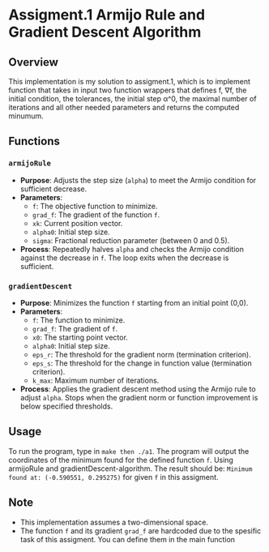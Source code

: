 # Assigment.1 Armijo Rule and Gradient Descent Algorithm

## Overview
This implementation is my solution to assigment.1, which is to implement  function that takes in input two function wrappers that defines f, ∇f, the initial condition, the tolerances, the initial step α^0, the maximal number of iterations and all other
needed parameters and returns the computed minumum. 

## Functions

### `armijoRule`
- **Purpose**: Adjusts the step size (`alpha`) to meet the Armijo condition for sufficient decrease.
- **Parameters**:
  - `f`: The objective function to minimize.
  - `grad_f`: The gradient of the function `f`.
  - `xk`: Current position vector.
  - `alpha0`: Initial step size.
  - `sigma`: Fractional reduction parameter (between 0 and 0.5).
- **Process**: Repeatedly halves `alpha` and checks the Armijo condition against the decrease in `f`. The loop exits when the decrease is sufficient.

### `gradientDescent`
- **Purpose**: Minimizes the function `f` starting from an initial point (0,0).
- **Parameters**:
  - `f`: The function to minimize.
  - `grad_f`: The gradient of `f`.
  - `x0`: The starting point vector.
  - `alpha0`: Initial step size.
  - `eps_r`: The threshold for the gradient norm (termination criterion).
  - `eps_s`: The threshold for the change in function value (termination criterion).
  - `k_max`: Maximum number of iterations.
- **Process**: Applies the gradient descent method using the Armijo rule to adjust `alpha`. Stops when the gradient norm or function improvement is below specified thresholds.

## Usage
To run the program, type in `make then ./a1`. The program will output the coordinates of the minimum found for the defined function `f`. Using armijoRule and gradientDescent-algorithm. The result should be: `Minimum found at: (-0.590551, 0.295275)` for given `f` in this assigment. 

## Note
- This implementation assumes a two-dimensional space.
- The function `f` and its gradient `grad_f` are hardcoded due to the spesific task of this assigment. You can define them in the main function
